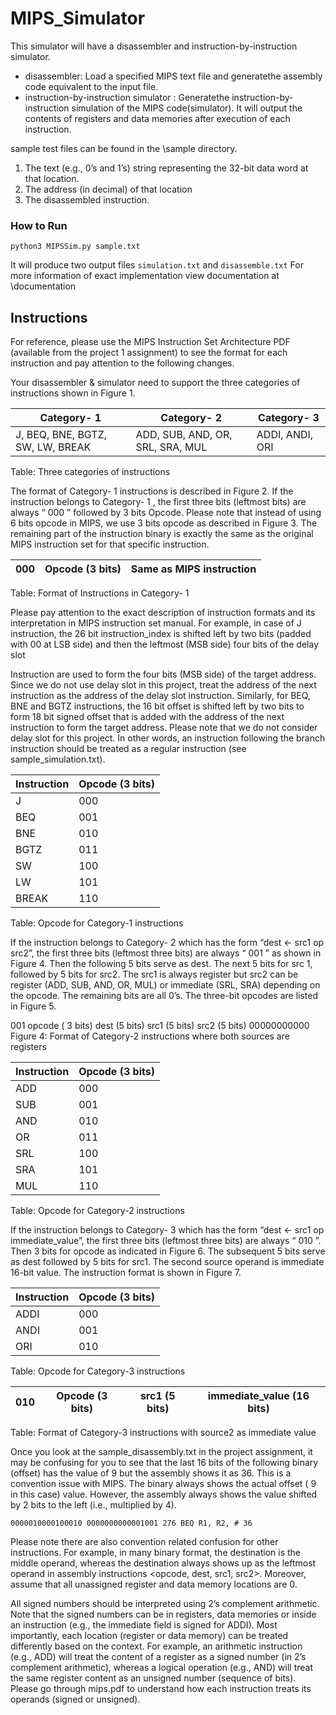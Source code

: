 # MIPS_Simulator

This simulator will have a disassembler and instruction-by-instruction simulator. 

* disassembler: Load a  specified  MIPS  text  file and  generatethe  assembly  code  equivalent to  the  input  file.
* instruction-by-instruction simulator : Generatethe instruction-by-instruction  simulation of  the  MIPS  code(simulator). It  will output the contents  of registers and data  memories after  execution  of  each  instruction.

sample test files can be found in the \sample directory.

1. The text (e.g., 0’s and 1’s) string representing the 32-bit data word at that location.
2. The address (in decimal) of that location
3. The disassembled instruction.

### How to Run

`python3 MIPSSim.py sample.txt`

It will produce two output files `simulation.txt` and `disassemble.txt`
For more information of exact implementation view documentation at \documentation

## Instructions

For reference, please use the MIPS Instruction Set Architecture PDF (available from the project 1
assignment) to see the format for each instruction and pay attention to the following changes.

Your disassembler & simulator need to support the three categories of instructions shown in Figure 1.

| Category- 1                      	| Category- 2                      	| Category- 3     	|
|----------------------------------	|----------------------------------	|-----------------	|
| J, BEQ, BNE, BGTZ, SW, LW, BREAK 	| ADD, SUB, AND, OR, SRL, SRA, MUL 	| ADDI, ANDI, ORI 	|

Table: Three categories of instructions

The format of Category- 1 instructions is described in Figure 2. If the instruction belongs to
Category- 1 , the first three bits (leftmost bits) are always “ 000 ” followed by 3 bits Opcode. Please note
that instead of using 6 bits opcode in MIPS, we use 3 bits opcode as described in Figure 3. The
remaining part of the instruction binary is exactly the same as the original MIPS instruction set for that
specific instruction.

| 000  	| Opcode (3 bits) 	| Same as MIPS instruction 	|
|------	|-----------------	|--------------------------	|

Table: Format of Instructions in Category- 1

Please pay attention to the exact description of instruction formats and its interpretation in MIPS
instruction set manual. For example, in case of J instruction, the 26 bit instruction_index is shifted left
by two bits (padded with 00 at LSB side) and then the leftmost (MSB side) four bits of the delay slot


Instruction are used to form the four bits (MSB side) of the target address. Since we do not use delay
slot in this project, treat the address of the next instruction as the address of the delay slot instruction.
Similarly, for BEQ, BNE and BGTZ instructions, the 16 bit offset is shifted left by two bits to form 18
bit signed offset that is added with the address of the next instruction to form the target address. Please
note that we do not consider delay slot for this project. In other words, an instruction following the
branch instruction should be treated as a regular instruction (see sample_simulation.txt).

| Instruction 	| Opcode (3 bits) 	|
|-------------	|-----------------	|
| J           	| 000             	|
| BEQ         	| 001             	|
| BNE         	| 010             	|
| BGTZ        	| 011             	|
| SW          	| 100             	|
| LW          	| 101             	|
| BREAK       	| 110             	|

Table: Opcode for Category-1 instructions

If the instruction belongs to Category- 2 which has the form “dest ← src1 op src2”, the first three bits
(leftmost three bits) are always “ 001 ” as shown in Figure 4. Then the following 5 bits serve as dest.
The next 5 bits for src 1, followed by 5 bits for src2. The src1 is always register but src2 can be register
(ADD, SUB, AND, OR, MUL) or immediate (SRL, SRA) depending on the opcode. The remaining
bits are all 0’s. The three-bit opcodes are listed in Figure 5.

001 opcode ( 3 bits) dest (5 bits) src1 (5 bits) src2 (5 bits) 00000000000
Figure 4: Format of Category-2 instructions where both sources are registers

| Instruction 	| Opcode (3 bits) 	|
|-------------	|-----------------	|
| ADD         	| 000             	|
| SUB         	| 001             	|
| AND         	| 010             	|
| OR          	| 011             	|
| SRL         	| 100             	|
| SRA         	| 101             	|
| MUL         	| 110             	|


Table: Opcode for Category-2 instructions

If the instruction belongs to Category- 3 which has the form “dest ← src1 op immediate_value”, the
first three bits (leftmost three bits) are always “ 010 ”. Then 3 bits for opcode as indicated in Figure 6.
The subsequent 5 bits serve as dest followed by 5 bits for src1. The second source operand is
immediate 16-bit value. The instruction format is shown in Figure 7.




| Instruction 	| Opcode (3 bits) 	|
|-------------	|-----------------	|
| ADDI        	| 000             	|
| ANDI        	| 001             	|
| ORI         	| 010             	|

Table: Opcode for Category-3 instructions

| 010 	| Opcode (3 bits) 	| src1 (5 bits) 	| immediate_value (16 bits) 	|
|-----	|-----------------	|---------------	|---------------------------	|

Table: Format of Category-3 instructions with source2 as immediate value

Once you look at the sample_disassembly.txt in the project assignment, it may be confusing for you to
see that the last 16 bits of the following binary (offset) has the value of 9 but the assembly shows it as
36. This is a convention issue with MIPS. The binary always shows the actual offset ( 9 in this case)
value. However, the assembly always shows the value shifted by 2 bits to the left (i.e., multiplied by 4).

```
0000010000100010 0000000000001001 276 BEQ R1, R2, # 36
```

Please note there are also convention related confusion for other instructions. For example, in many
binary format, the destination is the middle operand, whereas the destination always shows up as the
leftmost operand in assembly instructions <opcode, dest, src1, src2>. Moreover, assume that all
unassigned register and data memory locations are 0.

All signed numbers should be interpreted using 2’s complement arithmetic. Note that the signed
numbers can be in registers, data memories or inside an instruction (e.g., the immediate field is signed
for ADDI). Most importantly, each location (register or data memory) can be treated differently based
on the context. For example, an arithmetic instruction (e.g., ADD) will treat the content of a register as
a signed number (in 2’s complement arithmetic), whereas a logical operation (e.g., AND) will treat the
same register content as an unsigned number (sequence of bits). Please go through mips.pdf to
understand how each instruction treats its operands (signed or unsigned).

